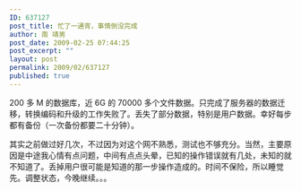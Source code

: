 ```yaml
---
ID: 637127
post_title: 忙了一通宵，事情倒没完成
author: 南 靖男
post_date: 2009-02-25 07:44:25
post_excerpt: ""
layout: post
permalink: 2009/02/637127
published: true
---
```

<p>200 多 M 的数据库，近 6G 的 70000 多个文件数据。只完成了服务器的数据迁移，转换编码和升级的工作失败了。丢失了部分数据，特别是用户数据。幸好每步都有备份（一次备份都要二十分钟）。</p>  <p>其实之前做过好几次，不过因为对这个网不熟悉，测试也不够充分。当然，主要原因是中途我心情有点问题，中间有点点头晕，已知的操作错误就有几处，未知的就不知道了。丢掉用户很可能是知道的那一步操作造成的。时间不保险，所以睡觉先。调整状态，今晚继续。。。</p>
